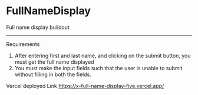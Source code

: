 # FullNameDisplay
Full name display buildout


----------------------
Requirements
1. After entering first and last name, and clicking on the submit button, you must get the full name displayed 
2. You must make the input fields such that the user is unable to submit without filling in both the fields.


Vercel deployed Link
https://x-full-name-display-five.vercel.app/